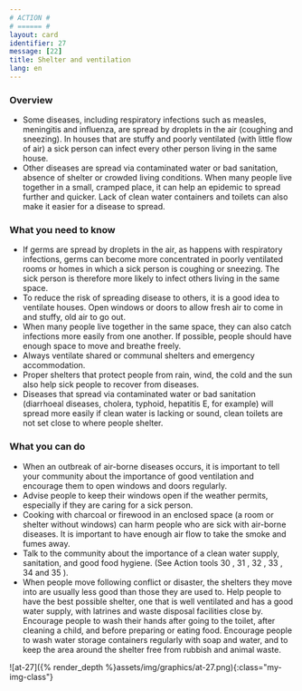 ```yaml
---
# ACTION #
# ====== #
layout: card
identifier: 27
message: [22]
title: Shelter and ventilation
lang: en
---
```


### Overview

- Some diseases, including respiratory infections such as measles<a class="crosslink" href="{% render_depth %}{% render_link disease|8 %}"><i class="fas fa-external-link-alt" aria-hidden="true"></i></a>, meningitis<a class="crosslink" href="{% render_depth %}{% render_link action|9 %}"><i class="fas fa-external-link-alt" aria-hidden="true"></i></a> and influenza, are spread by droplets in the air (coughing and sneezing). In houses that are stuffy and poorly ventilated (with little flow of air) a sick person can infect every other person living in the same house.
- Other diseases are spread via contaminated water or bad sanitation, absence of shelter or crowded living conditions. When many people live together in a small, cramped place, it can help an epidemic to spread further and quicker. Lack of clean water containers and toilets can also make it easier for a disease to spread.

### What you need to know

- If germs are spread by droplets in the air, as happens with respiratory infections, germs can become more concentrated in poorly ventilated rooms or homes in which a sick person is coughing or sneezing. The sick person is therefore more likely to infect others living in the same space.
- To reduce the risk of spreading disease to others, it is a good idea to ventilate houses. Open windows or doors to allow fresh air to come in and stuffy, old air to go out.
- When many people live together in the same space, they can also catch infections more easily from one another. If possible, people should have enough space to move and breathe freely.
- Always ventilate shared or communal shelters and emergency accommodation.
- Proper shelters that protect people from rain, wind, the cold and the sun also help sick people to recover from diseases.
- Diseases that spread via contaminated water or bad sanitation (diarrhoeal diseases, cholera, typhoid, hepatitis E, for example) will spread more easily if clean water is lacking or sound, clean toilets are not set close to where people shelter.

### What you can do

- When an outbreak of air-borne diseases occurs, it is important to tell your community about the importance of good ventilation and encourage them to open windows and doors regularly.
- Advise people to keep their windows open if the weather permits, especially if they are caring for a sick person.
- Cooking with charcoal or firewood in an enclosed space (a room or shelter without windows) can harm people who are sick with air-borne diseases. It is important to have enough air flow to take the smoke and fumes away.
- Talk to the community about the importance of a clean water supply, sanitation, and good food hygiene. (See Action tools 30 <a class="crosslink" href="{% render_depth %}{% render_link action|30 %}"><i class="fas fa-external-link-alt" aria-hidden="true"></i></a>, 31 <a class="crosslink" href="{% render_depth %}{% render_link action|31 %}"><i class="fas fa-external-link-alt" aria-hidden="true"></i></a>, 32 <a class="crosslink" href="{% render_depth %}{% render_link action|32 %}"><i class="fas fa-external-link-alt" aria-hidden="true"></i></a>, 33 <a class="crosslink" href="{% render_depth %}{% render_link action|33 %}"><i class="fas fa-external-link-alt" aria-hidden="true"></i></a>, 34 <a class="crosslink" href="{% render_depth %}{% render_link action|34 %}"><i class="fas fa-external-link-alt" aria-hidden="true"></i></a> and 35 <a class="crosslink" href="{% render_depth %}{% render_link action|35 %}"><i class="fas fa-external-link-alt" aria-hidden="true"></i></a>).
- When people move following conflict or disaster, the shelters they move into are usually less good than those they are used to. Help people to have the best possible shelter, one that is well ventilated and has a good water supply, with latrines and waste disposal facilities close by. Encourage people to wash their hands after going to the toilet, after cleaning a child, and before preparing or eating food. Encourage people to wash water storage containers regularly with soap and water, and to keep the area around the shelter free from rubbish and animal waste.

![at-27]({% render_depth %}assets/img/graphics/at-27.png){:class="my-img-class"}
